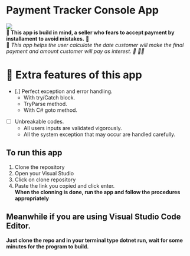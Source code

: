 # Payment Tracker Console App 
<img src="https://st2.depositphotos.com/1781556/12101/i/950/depositphotos_121017280-stock-photo-instalment-payment-arrangement-concept.jpg" /> <br />
<b> :handshake: </b>
__This app is build in mind, a seller who fears to accept payment by installament to avoid mistakes.__ :handshake: <br >
:100: <i>This app helps the user calculate the date customer will make the final payment and amount customer will pay as interest. :gift: :biking_man:</i><br />

# :arrow_up_small: Extra features of this app
* [.] Perfect exception and error handling.
    * With try/Catch block. 
    * TryParse method.
    * With C# goto method.
* [ ] Unbreakable codes.
    * All users inputs are validated vigorously.
    * All the system exception that may occur are handled carefully.

## To run this app 
1. Clone the repository
1. Open your Visual Studio 
1. Click on clone repository
1. Paste the link you copied and click enter.<br />
**When the clonning is done, run the app and follow the procedures appropriately**

## Meanwhile if you are using Visual Studio Code Editor.

__Just clone the repo and in your terminal type dotnet run, wait for some minutes for the program to build.__
